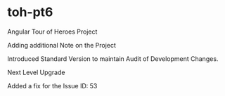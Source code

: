 # toh-pt6
Angular Tour of Heroes Project

Adding additional Note on the Project

Introduced Standard Version to maintain Audit of Development Changes.

Next Level Upgrade

Added a fix for the Issue ID: 53
